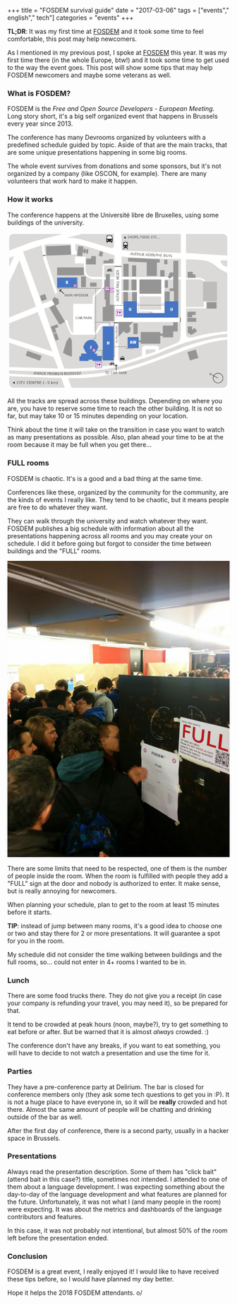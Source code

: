 +++
title = "FOSDEM survival guide"
date = "2017-03-06"
tags = ["events"," english"," tech"]
categories = "events"
+++

**TL;DR**: It was my first time at [FOSDEM](http://fosdem.org) and it
took some time to feel comfortable, this post may help newcomers.

As I mentioned in my previous post, I spoke
at [FOSDEM](http://fosdem.org) this year. It was my first time there
(in the whole Europe, btw!) and it took some time to get used to the
way the event goes. This post will show some tips that may help FOSDEM
newcomers and maybe some veterans as well.

### What is FOSDEM?

FOSDEM is the *Free and Open Source Developers - European
Meeting*. Long story short, it's a big self organized event that
happens in Brussels every year since 2013.

The conference has many Devrooms organized by volunteers with a
predefined schedule guided by topic. Aside of that are the main
tracks, that are some unique presentations happening in some big
rooms.

The whole event survives from donations and some sponsors, but it's
not organized by a company (like OSCON, for example). There are many
volunteers that work hard to make it happen.

### How it works

The conference happens at the Université libre de Bruxelles, using
some buildings of the university.

![Map of FOSDEM buildings](/images/posts/fosdem-survival-guide/map.png "FOSDEM map")

All the tracks are spread across these buildings. Depending on where
you are, you have to reserve some time to reach the other building. It
is not so far, but may take 10 or 15 minutes depending on your
location.

Think about the time it will take on the transition in case you want
to watch as many presentations as possible. Also, plan ahead your time
to be at the room because it may be full when you get there...

### FULL rooms

FOSDEM is chaotic. It's is a good and a bad thing at the same time.

Conferences like these, organized by the community for the community,
are the kinds of events I really like. They tend to be chaotic, but it
means people are free to do whatever they want.

They can walk through the university and watch whatever they
want. FOSDEM publishes a big schedule with information about all the
presentations happening across all rooms and you may create your on
schedule. I did it before going but forgot to consider the time
between buildings and the "FULL" rooms.

![The "FULL" sign](/images/posts/fosdem-survival-guide/full-room.jpg "Full rooms")

There are some limits that need to be respected, one of them is the
number of people inside the room. When the room is fulfilled with
people they add a "FULL" sign at the door and nobody is authorized to
enter. It make sense, but is really annoying for newcomers.

When planning your schedule, plan to get to the room at least 15
minutes before it starts.

**TIP**: instead of jump between many rooms, it's a good idea to
choose one or two and stay there for 2 or more presentations. It will
guarantee a spot for you in the room.

My schedule did not consider the time walking between buildings and
the full rooms, so... could not enter in 4+ rooms I wanted to be in.

### Lunch

There are some food trucks there. They do not give you a receipt (in
case your company is refunding your travel, you may need it), so be
prepared for that.

It tend to be crowded at peak hours (noon, maybe?), try to get
something to eat before or after. But be warned that it is almost
*always* crowded. :)

The conference don't have any breaks, if you want to eat something,
you will have to decide to not watch a presentation and use the time
for it.

### Parties

They have a pre-conference party at Delirium. The bar is closed for
conference members only (they ask some tech questions to get you in
:P). It is not a huge place to have everyone in, so it will be
**really** crowded and hot there. Almost the same amount of people
will be chatting and drinking outside of the bar as well.

After the first day of conference, there is a second party, usually in
a hacker space in Brussels.

### Presentations

Always read the presentation description. Some of them has "click
bait" (attend bait in this case?) title, sometimes not intended. I
attended to one of them about a language development. I was expecting
something about the day-to-day of the language development and what
features are planned for the future. Unfortunately, it was not what I
(and many people in the room) were expecting. It was about the metrics
and dashboards of the language contributors and features.

In this case, it was not probably not intentional, but almost 50% of
the room left before the presentation ended.

### Conclusion

FOSDEM is a great event, I really enjoyed it! I would like to have
received these tips before, so I would have planned my day better.

Hope it helps the 2018 FOSDEM attendants. o/
